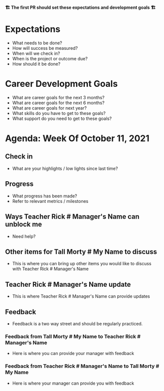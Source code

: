 **🏗️ The first PR should set these expectations and development goals 🏗️**

# Expectations

* What needs to be done?
* How will success be measured?
* When will we check in?
* When is the project or outcome due?
* How should it be done?

# Career Development Goals

* What are career goals for the next 3 months?
* What are career goals for the next 6 months?
* What are career goals for next year?
* What skills do you have to get to these goals?
* What support do you need to get to these goals?

# Agenda: Week Of October 11, 2021

## Check in

* What are your highlights / low lights since last time?

## Progress

* What progress has been made?  
* Refer to relevant metrics / milestones

## Ways Teacher Rick # Manager's Name can unblock me

* Need help?

## Other items for Tall Morty # My Name to discuss

* This is where you can bring up other items you would like to discuss with Teacher Rick # Manager's Name

## Teacher Rick # Manager's Name update

* This is where Teacher Rick # Manager's Name can provide updates

## Feedback

* Feedback is a two way street and should be regularly practiced.

### Feedback from Tall Morty # My Name to Teacher Rick # Manager's Name

* Here is where you can provide your manager with feedback

### Feedback from Teacher Rick # Manager's Name to Tall Morty # My Name

* Here is where your manager can provide you with feedback